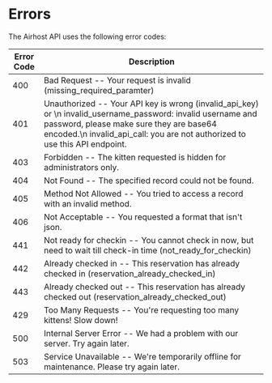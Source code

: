 # Errors

The Airhost API uses the following error codes:


Error Code | Description
---------- | -------
400 | Bad Request -- Your request is invalid (missing_required_paramter)
401 | Unauthorized -- Your API key is wrong (invalid_api_key) or \n  invalid_username_password: invalid username and password, please make sure they are base64 encoded.\n invalid_api_call: you are not authorized to use this API endpoint.
403 | Forbidden -- The kitten requested is hidden for administrators only.
404 | Not Found -- The specified record could not be found.
405 | Method Not Allowed -- You tried to access a record with an invalid method.
406 | Not Acceptable -- You requested a format that isn't json.
441 | Not ready for checkin -- You cannot check in now, but need to wait till check-in time (not_ready_for_checkin)
442 | Already checked in -- This reservation has already checked in (reservation_already_checked_in)
443 | Already checked out -- This reservation has already checked out (reservation_already_checked_out)
429 | Too Many Requests -- You're requesting too many kittens! Slow down!
500 | Internal Server Error -- We had a problem with our server. Try again later.
503 | Service Unavailable -- We're temporarily offline for maintenance. Please try again later.

